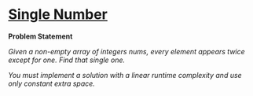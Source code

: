 # [Single Number](https://leetcode.com/problems/single-number/description/)

**Problem Statement**

_Given a non-empty array of integers nums, every element appears twice except for one. Find that single one._

_You must implement a solution with a linear runtime complexity and use only constant extra space._
